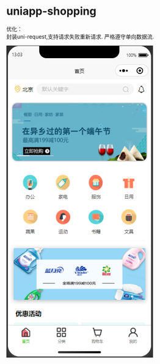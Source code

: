 # uniapp-shopping
优化：  
封装uni-request,支持请求失败重新请求.
严格遵守单向数据流.

![image](https://github.com/JumSama/uniapp-shopping/blob/main/img/1.PNG)
